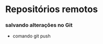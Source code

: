 # Repositórios remotos

<!-- Exemplo -->
### salvando alterações no Git
* comando git push
<!-- Fim do Exemplo -->

